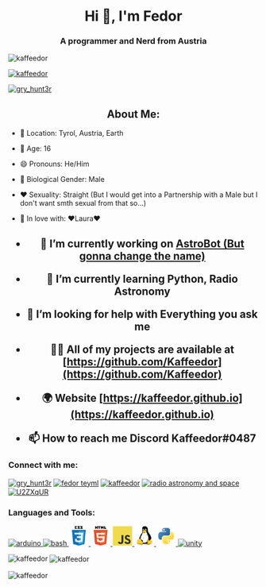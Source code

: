 <h1 align="center">Hi 👋, I'm Fedor</h1>
<h3 align="center">A programmer and Nerd from Austria</h3>

<p align="left"> <img src="https://komarev.com/ghpvc/?username=kaffeedor&label=Profile%20views&color=0e75b6&style=flat" alt="kaffeedor" /> </p>

<p align="left"> <a href="https://github.com/ryo-ma/github-profile-trophy"><img src="https://github-profile-trophy.vercel.app/?username=kaffeedor" alt="kaffeedor" /></a> </p>

<p align="left"> <a href="https://twitter.com/gry_hunt3r" target="blank"><img src="https://img.shields.io/twitter/follow/gry_hunt3r?logo=twitter&style=for-the-badge" alt="gry_hunt3r" /></a> </p>

<h2 align="center">About Me:</h2>

- 📍  Location: Tyrol, Austria, Earth

- 👵 Age: 16

- 😄 Pronouns: He/Him

- 👦 Biological Gender: Male

- ❤ Sexuality: Straight (But I would get into a Partnership with a Male but I don't want smth sexual from that so...)

- 💖 In love with: ❤Laura❤

<h2 align="center"<About my work/nerdy site</h2>

- 🔭 I’m currently working on [AstroBot (But gonna change the name)](https://github.com/Kaffeedor/astro-dbot-public)

- 🌱 I’m currently learning **Python, Radio Astronomy**

- 🤝 I’m looking for help with **Everything you ask me**

- 👨‍💻 All of my projects are available at [https://github.com/Kaffeedor](https://github.com/Kaffeedor)

- 🌍 Website [https://kaffeedor.github.io](https://kaffeedor.github.io)

- 📫 How to reach me **Discord Kaffeedor#0487**

<h3 align="left">Connect with me:</h3>
<p align="left">
<a href="https://twitter.com/gry_hunt3r" target="blank"><img align="center" src="https://raw.githubusercontent.com/rahuldkjain/github-profile-readme-generator/master/src/images/icons/Social/twitter.svg" alt="gry_hunt3r" height="30" width="40" /></a>
<a href="https://fb.com/fedor teyml" target="blank"><img align="center" src="https://raw.githubusercontent.com/rahuldkjain/github-profile-readme-generator/master/src/images/icons/Social/facebook.svg" alt="fedor teyml" height="30" width="40" /></a>
<a href="https://instagram.com/kaffeedor" target="blank"><img align="center" src="https://raw.githubusercontent.com/rahuldkjain/github-profile-readme-generator/master/src/images/icons/Social/instagram.svg" alt="kaffeedor" height="30" width="40" /></a>
<a href="https://www.youtube.com/c/radio astronomy and space" target="blank"><img align="center" src="https://raw.githubusercontent.com/rahuldkjain/github-profile-readme-generator/master/src/images/icons/Social/youtube.svg" alt="radio astronomy and space" height="30" width="40" /></a>
<a href="https://discord.gg/U2ZXqUR" target="blank"><img align="center" src="https://raw.githubusercontent.com/rahuldkjain/github-profile-readme-generator/master/src/images/icons/Social/discord.svg" alt="U2ZXqUR" height="30" width="40" /></a>
</p>

<h3 align="left">Languages and Tools:</h3>
<p align="left"> <a href="https://www.arduino.cc/" target="_blank"> <img src="https://cdn.worldvectorlogo.com/logos/arduino-1.svg" alt="arduino" width="40" height="40"/> </a> <a href="https://www.gnu.org/software/bash/" target="_blank"> <img src="https://www.vectorlogo.zone/logos/gnu_bash/gnu_bash-icon.svg" alt="bash" width="40" height="40"/> </a> <a href="https://www.w3schools.com/css/" target="_blank"> <img src="https://raw.githubusercontent.com/devicons/devicon/master/icons/css3/css3-original-wordmark.svg" alt="css3" width="40" height="40"/> </a> <a href="https://www.w3.org/html/" target="_blank"> <img src="https://raw.githubusercontent.com/devicons/devicon/master/icons/html5/html5-original-wordmark.svg" alt="html5" width="40" height="40"/> </a> <a href="https://developer.mozilla.org/en-US/docs/Web/JavaScript" target="_blank"> <img src="https://raw.githubusercontent.com/devicons/devicon/master/icons/javascript/javascript-original.svg" alt="javascript" width="40" height="40"/> </a> <a href="https://www.linux.org/" target="_blank"> <img src="https://raw.githubusercontent.com/devicons/devicon/master/icons/linux/linux-original.svg" alt="linux" width="40" height="40"/> </a> <a href="https://www.python.org" target="_blank"> <img src="https://raw.githubusercontent.com/devicons/devicon/master/icons/python/python-original.svg" alt="python" width="40" height="40"/> </a> <a href="https://unity.com/" target="_blank"> <img src="https://www.vectorlogo.zone/logos/unity3d/unity3d-icon.svg" alt="unity" width="40" height="40"/> </a> </p>

<p><img align="left" src="https://github-readme-stats.vercel.app/api/top-langs?username=kaffeedor&show_icons=true&locale=en&layout=compact" alt="kaffeedor" /></p>

<p>&nbsp;<img align="center" src="https://github-readme-stats.vercel.app/api?username=kaffeedor&show_icons=true&locale=en" alt="kaffeedor" /></p>

<p><img align="center" src="https://github-readme-streak-stats.herokuapp.com/?user=kaffeedor&" alt="kaffeedor" /></p>
